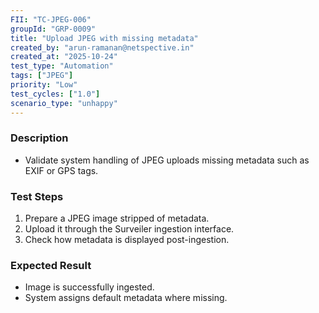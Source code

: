 ```yaml
---
FII: "TC-JPEG-006"
groupId: "GRP-0009"
title: "Upload JPEG with missing metadata"
created_by: "arun-ramanan@netspective.in"
created_at: "2025-10-24"
test_type: "Automation"
tags: ["JPEG"]
priority: "Low"
test_cycles: ["1.0"]
scenario_type: "unhappy"
---
```


### Description
- Validate system handling of JPEG uploads missing metadata such as EXIF or GPS tags.

### Test Steps
1. Prepare a JPEG image stripped of metadata.  
2. Upload it through the Surveiler ingestion interface.  
3. Check how metadata is displayed post-ingestion.

### Expected Result
- Image is successfully ingested.  
- System assigns default metadata where missing.

